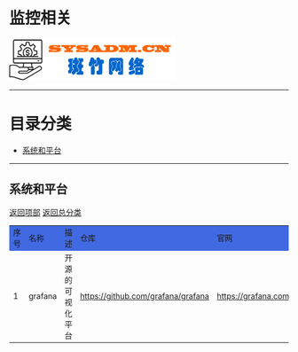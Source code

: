 # 监控相关

<a href="https://www.sysadm.cn" target="_blank"><img src="./images/sysadm.png"></a>

---
# <a id="catalog">目录分类 </a>
- <a href="#platform">系统和平台</a>

---
## <a id="platform">系统和平台</a>
<a href="#catalog">返回项部</a>     [返回总分类](./README.md)
<table>
<tr bgcolor="#4169E1">
    <td>序号</td> <td>名称</td> <td>描述</td> <td>仓库</td> <td>官网</td><td>使用手册</td><td>状态</td><td>备注</td>
</tr>

<tr>
    <td>1</td> <td>grafana</td> <td>开源的可视化平台</td>
    <td><a href="https://github.com/grafana/grafana" target="_blank">https://github.com/grafana/grafana</a> </td>
    <td><a href="https://grafana.com/" target="_blank">https://grafana.com/</a> </td>
    <td><a href="https://grafana.com/docs/" target="_blank">https://grafana.com/docs/</a> </td>
    <td>正常</td><td></td>
</tr>

</table>
